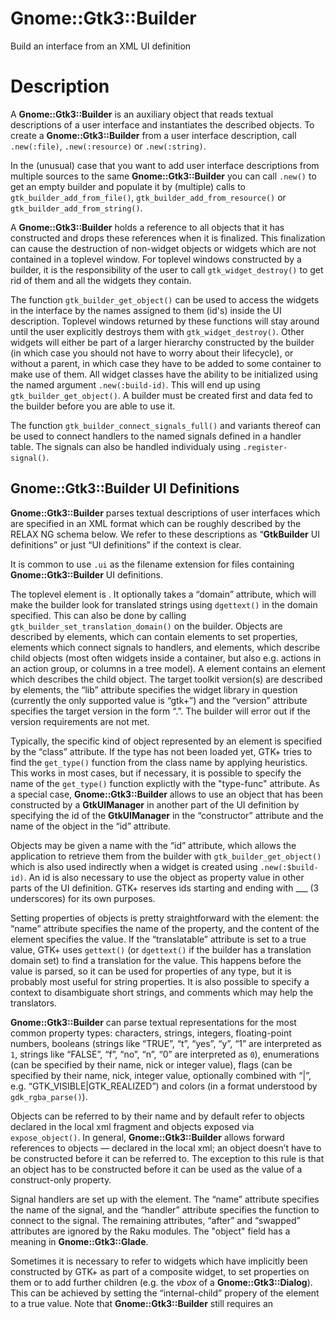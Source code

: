 Gnome::Gtk3::Builder
====================

Build an interface from an XML UI definition

Description
===========

A **Gnome::Gtk3::Builder** is an auxiliary object that reads textual descriptions of a user interface and instantiates the described objects. To create a **Gnome::Gtk3::Builder** from a user interface description, call `.new(:file)`, `.new(:resource)` or `.new(:string)`.

In the (unusual) case that you want to add user interface descriptions from multiple sources to the same **Gnome::Gtk3::Builder** you can call `.new()` to get an empty builder and populate it by (multiple) calls to `gtk_builder_add_from_file()`, `gtk_builder_add_from_resource()` or `gtk_builder_add_from_string()`.

A **Gnome::Gtk3::Builder** holds a reference to all objects that it has constructed and drops these references when it is finalized. This finalization can cause the destruction of non-widget objects or widgets which are not contained in a toplevel window. For toplevel windows constructed by a builder, it is the responsibility of the user to call `gtk_widget_destroy()` to get rid of them and all the widgets they contain.

The function `gtk_builder_get_object()` can be used to access the widgets in the interface by the names assigned to them (id's) inside the UI description. Toplevel windows returned by these functions will stay around until the user explicitly destroys them with `gtk_widget_destroy()`. Other widgets will either be part of a larger hierarchy constructed by the builder (in which case you should not have to worry about their lifecycle), or without a parent, in which case they have to be added to some container to make use of them. All widget classes have the ability to be initialized using the named argument `.new(:build-id)`. This will end up using `gtk_builder_get_object()`. A builder must be created first and data fed to the builder before you are able to use it.

The function `gtk_builder_connect_signals_full()` and variants thereof can be used to connect handlers to the named signals defined in a handler table. The signals can also be handled individualy using `.register-signal()`.

Gnome::Gtk3::Builder UI Definitions
-----------------------------------

**Gnome::Gtk3::Builder** parses textual descriptions of user interfaces which are specified in an XML format which can be roughly described by the RELAX NG schema below. We refer to these descriptions as “**GtkBuilder** UI definitions” or just “UI definitions” if the context is clear.

It is common to use `.ui` as the filename extension for files containing **Gnome::Gtk3::Builder** UI definitions.

<!--[RELAX NG Compact Syntax](https://git.gnome.org/browse/gtk+/tree/gtk/gtkbuilder.rnc)-->

The toplevel element is <interface>. It optionally takes a “domain” attribute, which will make the builder look for translated strings using `dgettext()` in the domain specified. This can also be done by calling `gtk_builder_set_translation_domain()` on the builder. Objects are described by <object> elements, which can contain <property> elements to set properties, <signal> elements which connect signals to handlers, and <child> elements, which describe child objects (most often widgets inside a container, but also e.g. actions in an action group, or columns in a tree model). A <child> element contains an <object> element which describes the child object. The target toolkit version(s) are described by <requires> elements, the “lib” attribute specifies the widget library in question (currently the only supported value is “gtk+”) and the “version” attribute specifies the target version in the form “<major>.<minor>”. The builder will error out if the version requirements are not met.

Typically, the specific kind of object represented by an <object> element is specified by the “class” attribute. If the type has not been loaded yet, GTK+ tries to find the `get_type()` function from the class name by applying heuristics. This works in most cases, but if necessary, it is possible to specify the name of the `get_type()` function explictly with the "type-func" attribute. As a special case, **Gnome::Gtk3::Builder** allows to use an object that has been constructed by a **GtkUIManager** in another part of the UI definition by specifying the id of the **GtkUIManager** in the “constructor” attribute and the name of the object in the “id” attribute.

Objects may be given a name with the “id” attribute, which allows the application to retrieve them from the builder with `gtk_builder_get_object()` which is also used indirectly when a widget is created using `.new(:$build-id)`. An id is also necessary to use the object as property value in other parts of the UI definition. GTK+ reserves ids starting and ending with ___ (3 underscores) for its own purposes.

Setting properties of objects is pretty straightforward with the <property> element: the “name” attribute specifies the name of the property, and the content of the element specifies the value. If the “translatable” attribute is set to a true value, GTK+ uses `gettext()` (or `dgettext()` if the builder has a translation domain set) to find a translation for the value. This happens before the value is parsed, so it can be used for properties of any type, but it is probably most useful for string properties. It is also possible to specify a context to disambiguate short strings, and comments which may help the translators.

**Gnome::Gtk3::Builder** can parse textual representations for the most common property types: characters, strings, integers, floating-point numbers, booleans (strings like “TRUE”, “t”, “yes”, “y”, “1” are interpreted as `1`, strings like “FALSE”, “f”, “no”, “n”, “0” are interpreted as `0`), enumerations (can be specified by their name, nick or integer value), flags (can be specified by their name, nick, integer value, optionally combined with “|”, e.g. “GTK_VISIBLE|GTK_REALIZED”) and colors (in a format understood by `gdk_rgba_parse()`).

Objects can be referred to by their name and by default refer to objects declared in the local xml fragment and objects exposed via `expose_object()`. In general, **Gnome::Gtk3::Builder** allows forward references to objects — declared in the local xml; an object doesn’t have to be constructed before it can be referred to. The exception to this rule is that an object has to be constructed before it can be used as the value of a construct-only property.

Signal handlers are set up with the <signal> element. The “name” attribute specifies the name of the signal, and the “handler” attribute specifies the function to connect to the signal. The remaining attributes, “after” and “swapped” attributes are ignored by the Raku modules. The "object" field has a meaning in **Gnome::Gtk3::Glade**.

Sometimes it is necessary to refer to widgets which have implicitly been constructed by GTK+ as part of a composite widget, to set properties on them or to add further children (e.g. the *vbox* of a **Gnome::Gtk3::Dialog**). This can be achieved by setting the “internal-child” propery of the <child> element to a true value. Note that **Gnome::Gtk3::Builder** still requires an <object> element for the internal child, even if it has already been constructed.

A number of widgets have different places where a child can be added (e.g. tabs vs. page content in notebooks). This can be reflected in a UI definition by specifying the “type” attribute on a <child>. The possible values for the “type” attribute are described in the sections describing the widget-specific portions of UI definitions.

A Gnome::Gtk3::Builder UI Definition
------------------------------------

Note the class names are e.g. GtkDialog, not Gnome::Gtk3::Dialog. This is because those are the c-source class names of the GTK+ objects.

    <interface>
      <object class="GtkDialog>" id="dialog1">
        <child internal-child="vbox">
          <object class="GtkBox>" id="vbox1">
            <property name="border-width">10</property>
            <child internal-child="action_area">
              <object class="GtkButtonBox>" id="hbuttonbox1">
                <property name="border-width">20</property>
                <child>
                  <object class="GtkButton>" id="ok_button">
                    <property name="label">gtk-ok</property>
                    <property name="use-stock">TRUE</property>
                    <signal name="clicked" handler="ok_button_clicked"/>
                  </object>
                </child>
              </object>
            </child>
          </object>
        </child>
      </object>
    </interface>

To load it and use it do the following (assume above text is in $gui).

    my Gnome::Gtk3::Builder $builder .= new(:string($gui));
    my Gnome::Gtk3::Button $button .= new(:build-id<ok_button>));

Synopsis
========

Declaration
-----------

    unit class Gnome::Gtk3::Builder;
    also is Gnome::GObject::Object;

Uml Diagram
-----------

![](plantuml/Builder.svg)

Example
-------

    my Gnome::Gtk3::Builder $builder .= new;
    my Gnome::Glib::Error $e = $builder.add-from-file($ui-file);
    die $e.message if $e.is-valid;

    my Gnome::Gtk3::Button .= new(:build-id<my-glade-button-id>);

Types
=====

enum GtkBuilderError
--------------------

Error codes that identify various errors that can occur while using **Gnome::Gtk3::Builder**.

  * GTK_BUILDER_ERROR_INVALID_TYPE_FUNCTION: A type-func attribute didn’t name a function that returns a `GType`.

  * GTK_BUILDER_ERROR_UNHANDLED_TAG: The input contained a tag that **Gnome::Gtk3::Builder** can’t handle.

  * GTK_BUILDER_ERROR_MISSING_ATTRIBUTE: An attribute that is required by **Gnome::Gtk3::Builder** was missing.

  * GTK_BUILDER_ERROR_INVALID_ATTRIBUTE: **Gnome::Gtk3::Builder** found an attribute that it doesn’t understand.

  * GTK_BUILDER_ERROR_INVALID_TAG: **Gnome::Gtk3::Builder** found a tag that it doesn’t understand.

  * GTK_BUILDER_ERROR_MISSING_PROPERTY_VALUE: A required property value was missing.

  * GTK_BUILDER_ERROR_INVALID_VALUE: **Gnome::Gtk3::Builder** couldn’t parse some attribute value.

  * GTK_BUILDER_ERROR_VERSION_MISMATCH: The input file requires a newer version of GTK+.

  * GTK_BUILDER_ERROR_DUPLICATE_ID: An object id occurred twice.

  * GTK_BUILDER_ERROR_OBJECT_TYPE_REFUSED: A specified object type is of the same type or derived from the type of the composite class being extended with builder XML.

  * GTK_BUILDER_ERROR_TEMPLATE_MISMATCH: The wrong type was specified in a composite class’s template XML

  * GTK_BUILDER_ERROR_INVALID_PROPERTY: The specified property is unknown for the object class.

  * GTK_BUILDER_ERROR_INVALID_SIGNAL: The specified signal is unknown for the object class.

  * GTK_BUILDER_ERROR_INVALID_ID: An object id is unknown

Methods
=======

new
---

### default, no options

Create an empty builder. This is only useful if you intend to make multiple calls to `add-from-file()`, `add-from-resource()` or `add-from-string()` in order to merge multiple UI descriptions into a single builder.

Most users will probably want to use `.new(:file)`, `.new(:resource)` or `.new(:string)`, particularly when there is only one file, resource or string.

    multi method new ( )

### :file

Create builder object and load gui design. Builds the UI definition from a file. If there is an error opening the file or parsing the description then the program will be aborted. You should only ever attempt to parse user interface descriptions that are shipped as part of your program.

    multi method new ( Str :$file! )

### :string

Same as above but read the design from the string. Builds the user interface described by *$string* (in the UI definition format). If there is an error parsing *string* then the program will be aborted. You should not attempt to parse user interface description from untrusted sources.

    multi method new ( Str :$string! )

### :resource

The interface is build using the UI definition from the given resource path. If there is an error locating the resource or parsing the description, then the program will be aborted.

    multi method new ( Str :$resource! )

### :native-object

Create a Builder object using a native object from elsewhere. See also **Gnome::N::TopLevelClassSupport**.

    multi method new ( N-GObject :$native-object! )

add-from-file
-------------

Parses a file containing a [GtkBuilder UI definition][BUILDER-UI] and merges it with the current contents of *builder*.

Most users will probably want to use `new-from-file()`.

If an error occurs, 0 will be returned and *error* will be assigned a **Gnome::Gtk3::Error** from the **Gnome::Gtk3::TK-BUILDER-ERROR**, **Gnome::Gtk3::-MARKUP-ERROR** or **Gnome::Gtk3::-FILE-ERROR** domain.

It’s not really reasonable to attempt to handle failures of this call. You should not use this function with untrusted files (ie: files that are not part of your application). Broken **Gnome::Gtk3::Builder** files can easily crash your program, and it’s possible that memory was leaked leading up to the reported failure.

Returns: An invalid error object on success, Otherwise call `.message()` on the error object to find out what went wrong.

    method add-from-file ( Str $filename --> Gnome::Glib::Error )

  * $filename; the name of the file to parse

add-from-resource
-----------------

Parses a resource file containing a [GtkBuilder UI definition][BUILDER-UI] and merges it with the current contents of *builder*.

Most users will probably want to use `new-from-resource()`.

If an error occurs, 0 will be returned and *error* will be assigned a **Gnome::Gtk3::Error** from the **Gnome::Gtk3::TK-BUILDER-ERROR**, **Gnome::Gtk3::-MARKUP-ERROR** or **Gnome::Gtk3::-RESOURCE-ERROR** domain.

It’s not really reasonable to attempt to handle failures of this call. The only reasonable thing to do when an error is detected is to call `g-error()`.

Returns: An invalid error object on success, Otherwise call `.message()` on the error object to find out what went wrong.

    method add-from-resource ( Str $resource_path --> Gnome::Glib::Error )

  * $resource_path; the path of the resource file to parse

add-from-string
---------------

Parses a string containing a [GtkBuilder UI definition][BUILDER-UI] and merges it with the current contents of *builder*.

Most users will probably want to use `new-from-string()`.

Upon errors 0 will be returned and *error* will be assigned a **Gnome::Gtk3::Error** from the **Gnome::Gtk3::TK-BUILDER-ERROR**, **Gnome::Gtk3::-MARKUP-ERROR** or **Gnome::Gtk3::-VARIANT-PARSE-ERROR** domain.

It’s not really reasonable to attempt to handle failures of this call. The only reasonable thing to do when an error is detected is to call `g-error()`.

Returns: An invalid error object on success, Otherwise call `.message()` on the error object to find out what went wrong.

    method add-from-string ( Str $buffer --> Gnome::Glib::Error )

  * $buffer; the string to parse

connect-signals-full
--------------------

This method will process the signal elements from the loaded XML and with the help of the provided $handlers table register each handler to a signal.

    method gtk_builder_connect_signals_full ( Hash $handlers )

  * $handlers; a table used to register handlers to process a signal. Each entry in this table has a key which is the name of the handler method. The value is a list of which the first element is the object wherin the method is defined. The rest of the list are optional named attributes and are provided to the method. See also `register-signal()` in **Gnome::GObject::Object**.

An example where a gui is described in XML. It has a Window with a Button, both having a signal description;

    my Str $ui = q:to/EOUI/;
        <?xml version="1.0" encoding="UTF-8"?>
        <interface>
          <requires lib="gtk+" version="3.20"/>

          <object class="GtkWindow" id="top">
            <property name="title">top window</property>
            <signal name="destroy" handler="window-quit"/>
            <child>
              <object class="GtkButton" id="help">
                <property name="label">Help</property>
                <signal name="clicked" handler="button-click"/>
              </object>
            </child>
          </object>
        </interface>
        EOUI

    # First handler class
    class X {
      method window-quit ( :$o1, :$o2 ) {
        # ... do something with options $o1 and $o2 ...

        Gnome::Gtk3::Main.new.gtk-main-quit;
      }
    }

    # Second handler class
    class Y {
      method button-click ( :$o3, :$o4 ) {
        # ... do something with options $o3 and $o4 ...
      }
    }

    # Load the user interface description
    my Gnome::Gtk3::Builder $builder .= new(:string($ui));
    my Gnome::Gtk3::Window $w .= new(:build-id<top>);

    # It is possible to devide the works over more than one class
    my X $x .= new;
    my Y $y .= new;

    # Create the handlers table
    my Hash $handlers = %(
      :window-quit( $x, :o1<o1>, :o2<o2>),
      :button-click( $y, :o3<o3>, :o4<o4>)
    );

    # Register all signals
    $builder.connect-signals-full($handlers);

error-quark
-----------

Return the domain code of the builder error domain.

    method error-quark ( --> UInt )

The following example shows the fields of a returned error when a faulty string is provided in the call.

    my Gnome::Glib::Quark $quark .= new;
    my Gnome::Glib::Error $e = $builder.add-from-string($text);
    is $e.domain, $builder.gtk_builder_error_quark(),
       "domain code: $e.domain()";
    is $quark.to-string($e.domain), 'gtk-builder-error-quark',
       "error domain: $quark.to-string($e.domain())";

expose-object
-------------

Add *object* to the *builder* object pool so it can be referenced just like any other object built by builder.

    method expose-object ( Str $name, N-GObject() $object )

  * $name; the name of the object exposed to the builder

  * $object; the object to expose

get-application
---------------

Gets the **Gnome::Gtk3::Application** associated with the builder.

The **Gnome::Gtk3::Application** is used for creating action proxies as requested from XML that the builder is loading.

By default, the builder uses the default application: the one from `g-application-get-default()`. If you want to use another application for constructing proxies, use `set-application()`.

Returns: the application being used by the builder, or `undefined`

    method get-application ( --> N-GObject )

get-object
----------

Gets the object named *$name*. Note that this function does not increment the reference count of the returned object.

Returns: the object named *$name* or `undefined` if it could not be found in the object tree.

    method get-object ( Str $name --> N-GObject )

  * $name; name of object to get

get-objects
-----------

Gets all objects that have been constructed by *builder*. Note that this function does not increment the reference counts of the returned objects.

Returns: (element-type GObject) (transfer container): a newly-allocated **Gnome::Gtk3::SList** containing all the objects constructed by the **Gnome::Gtk3::Builder** instance. It should be freed by `g-slist-free()`

    method get-objects ( --> Gnome::Glib::SList )

get-type-from-name
------------------

Looks up a type by name, using the virtual function that **Gnome::Gtk3::Builder** has for that purpose. This is mainly used when implementing the **Gnome::Gtk3::Buildable** interface on a type.

Returns: the **Gnome::Gtk3::Type** found for *$type-name* or **Gnome::Gtk3::-TYPE-INVALID** if no type was found

    method get-type-from-name ( Str $type-name --> UInt )

  * $type_name; type name to lookup

set-application
---------------

Sets the application associated with *builder*.

You only need this function if there is more than one **Gnome::Gtk3::Application** in your process. *$application* cannot be `undefined`.

    method set-application ( N-GObject() $application )

  * $application; a **Gnome::Gtk3::Application**

set-translation-domain
----------------------

Sets the translation domain of *builder*. See *translation-domain*.

    method set-translation-domain ( Str $domain )

  * $domain; the translation domain or `undefined`

Properties
==========

translation-domain
------------------

The translation domain used by gettext

The **Gnome::GObject::Value** type of property *translation-domain* is `G_TYPE_STRING`.

  * Parameter is readable and writable.

  * Default value is undefined.

